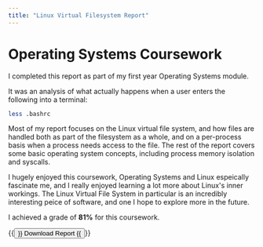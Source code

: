 ```yaml
---
title: "Linux Virtual Filesystem Report"
---
```

# Operating Systems Coursework
I completed this report as part of my first year Operating Systems module.

It was an analysis of what actually happens when a user enters the following
into a terminal:
```bash
less .bashrc
```

Most of my report focuses on the Linux virtual file system, and how files are
handled both as part of the filesystem as a whole, and on a per-process basis
when a process needs access to the file. The rest of the report covers some
basic operating system concepts, including process memory isolation and
syscalls.

I hugely enjoyed this coursework, Operating Systems and Linux espeically
fascinate me, and I really enjoyed learning a lot more about Linux's inner
workings. The Linux Virtual File System in particular is an incredibly
interesting peice of software, and one I hope to explore more in the future.

I achieved a grade of **81%** for this coursework.

{{<button href="/academic-reports/Oscar-Topliss-less-bashrc-coursework.pdf/">}}
Download Report
{{</button>}}
